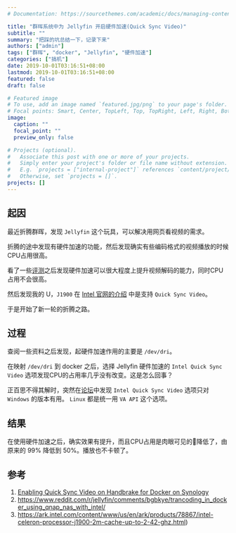 ```yaml
---
# Documentation: https://sourcethemes.com/academic/docs/managing-content/

title: "群晖系统中为 Jellyfin 开启硬件加速(Quick Sync Video)"
subtitle: ""
summary: "把踩的坑总结一下，记录下来"
authors: ["admin"]
tags: ["群晖", "docker", "Jellyfin", "硬件加速"]
categories: ["搞机"]
date: 2019-10-01T03:16:51+08:00
lastmod: 2019-10-01T03:16:51+08:00
featured: false
draft: false

# Featured image
# To use, add an image named `featured.jpg/png` to your page's folder.
# Focal points: Smart, Center, TopLeft, Top, TopRight, Left, Right, BottomLeft, Bottom, BottomRight.
image:
  caption: ""
  focal_point: ""
  preview_only: false

# Projects (optional).
#   Associate this post with one or more of your projects.
#   Simply enter your project's folder or file name without extension.
#   E.g. `projects = ["internal-project"]` references `content/project/deep-learning/index.md`.
#   Otherwise, set `projects = []`.
projects: []
---
```


## 起因

最近折腾群晖，发现 `Jellyfin` 这个玩具，可以解决用网页看视频的需求。

折腾的途中发现有硬件加速的功能，然后发现确实有些编码格式的视频播放的时候CPU占用很高。

看了一些[评测](http://tech.feng.com/2015-12-23/Synology_DiskStation_DS716+_FengLab_2.shtml)之后发现硬件加速可以很大程度上提升视频解码的能力，同时CPU占用不会很高。

然后发现我的 U，`J1900` 在 [Intel 官网的介绍](https://ark.intel.com/content/www/us/en/ark/products/78867/intel-celeron-processor-j1900-2m-cache-up-to-2-42-ghz.html) 中是支持 `Quick Sync Video`。

于是开始了新一轮的折腾之路。

## 过程

查阅一些资料之后发现，起硬件加速作用的主要是 `/dev/dri`。

在映射 `/dev/dri` 到 docker 之后，选择 Jellyfin 硬件加速的 `Intel Quick Sync Video` 选项发现CPU的占用率几乎没有改变。这是怎么回事？

正百思不得其解时，突然在[论坛](https://www.reddit.com/r/jellyfin/comments/bgbkye/trancoding_in_docker_using_qnap_nas_with_intel/)中发现 `Intel Quick Sync Video` 选项只对 `Windows` 的版本有用。 `Linux` 都是统一用 `VA API` 这个选项。

## 结果

在使用硬件加速之后，确实效果有提升，而且CPU占用是肉眼可见的降低了，由原来的 99% 降低到 50%。播放也不卡顿了。

## 参考

1. [Enabling Quick Sync Video on Handbrake for Docker on Synology](https://wildestpixel.co.uk/enabling-quick-sync-video-on-handbrake-for-docker-on-synology/)
2. https://www.reddit.com/r/jellyfin/comments/bgbkye/trancoding_in_docker_using_qnap_nas_with_intel/
3. https://ark.intel.com/content/www/us/en/ark/products/78867/intel-celeron-processor-j1900-2m-cache-up-to-2-42-ghz.html)
